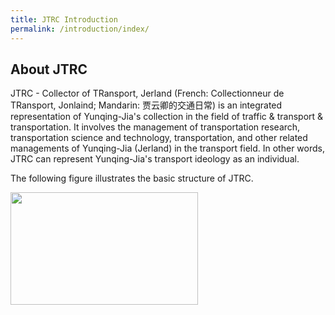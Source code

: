 ```yaml
---
title: JTRC Introduction
permalink: /introduction/index/
---
```


## About JTRC
JTRC - Collector of TRansport, Jerland (French: Collectionneur de TRansport, Jonlaind; Mandarin: 贾云卿的交通日常)
is an integrated representation of Yunqing-Jia's collection in the field of traffic & transport & transportation.
It involves the management of transportation research, transportation science and technology, transportation, and 
other related managements of Yunqing-Jia (Jerland) in the transport field. In other words, JTRC can represent Yunqing-Jia's
transport ideology as an individual.

The following figure illustrates the basic structure of JTRC.
<html>
 <head>
  <meta charset="utf-8" />
  <title></title>
 </head>
 <body>
  <img src="img/bg.jpg"/ width="300px" height="180px">
 </body>
</html>